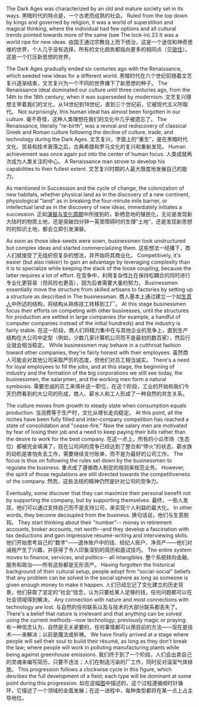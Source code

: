 The Dark Ages was  characterized  by  an  old  and  mature  society  set  in  its ways. 
黑暗时代的特点是，一个古老而成熟的社会。
Ruled  from  the  top  down  by  kings  and  governed  by  religion,  it  was  a world of superstition and magical thinking, where the individual had few options and all cultural trends pointed towards more of the same (see The lock-in).23 It was a world ripe for new ideas. 
由国王通过宗教自上而下统治，这是一个迷信和神奇思维的世界，个人几乎没有选择，所有的文化趋势都指向更多的相同点（见[锁住]()）。这是一个打压新思想的世界。

The  Dark  Ages  gradually  ended  six  centuries  ago  with  the  Renaissance, which seeded new ideas for a different world. 
黑暗时代在六个世纪前随着文艺复兴逐渐结束，文艺复兴为一个不同的世界播下了新思想的种子。
The Renaissance ideal dominated our culture until three centuries ago, from the 14th to the 18th century, when it was superseded by modernism. 
文艺复兴理想主宰着我们的文化，从14世纪到18世纪，直到三个世纪前，它被现代主义所取代。
Not surprisingly, this human ideal has almost been forgotten in our culture. 
毫不奇怪，这种人类理想在我们的文化中几乎被遗忘了。
The Renaissance, literally "re-birth", was a revival and rediscovery of classical Greek and Roman culture following the decline of culture, trade, and technology during the Dark Ages. 
文艺复兴，字面上的“重生”，是在黑暗时代文化、贸易和技术衰落之后，古典希腊和罗马文化的复兴和重新发现。
Human achievement was once again put into the center of human focus. 
人类成就再次成为人类关注的中心。
A Renaissance man strove to develop his capabilities to their fullest extent. 
文艺复兴时期的人最大限度地发展自己的能力。

As mentioned in Succession and the cycle of change, the colonization of new habitats,  whether  physical  land  as  in  the  discovery  of  a  new  continent, physiological "land" as in breaking the four-minute mile barrier, or intellectual land as in the discovery of new ideas, immediately initiates a succession. 
正如[演替与变化周期]()中所提到的，新栖息地的殖民化，无论是发现新大陆时的物质土地，还是突破四分钟一英里障碍时的生理“土地”，还是发现新思想时的知识土地，都会立即引发演替。

As soon as those idea-seeds were sown, businessmen took unstructured but complex ideas and started commercializing them. 
这些想法一经播下，商人们就接受了无组织但复杂的想法，并开始将其商业化。
Competitively, it's easier (but also  riskier)  to  gain  an  advantage  by  leveraging  complexity  than  it  is  to specialize  while  keeping  the  slack  of  the  loose  coupling,  because  the  latter requires a lot of effort. 
在竞争中，利用复杂性比在保持松耦合的同时进行专业化更容易（但风险也更高），因为后者需要大量的努力。
Businessmen essentially move the structure from skilled artisans to factories by setting up a structure as described in The businessman. 
商人基本上通过建立一个如[生意人]()中所述的结构，将结构从熟练技工转移到工厂。
At this stage businessmen focus their efforts on competing with other businesses, until the structures for production are settled in large companies (for example, a handful of computer companies instead of the initial hundreds) and the industry is fairly stable. 
在这一阶段，商人们将精力集中在与其他企业的竞争上，直到生产结构在大公司中定型（例如，少数几家计算机公司而不是最初的数百家），然后行业就会相当稳定。
While businessmen may behave in a cutthroat fashion toward other companies, they're fairly honest with their employees. 
虽然商人可能会对其他公司采取严厉的态度，但他们对员工相当诚实。
There's a need for loyal employees to fill the jobs, and at this stage, the beginning of industry and the formation of the big corporations we still see today, the businessmen, the salarymen, and the working men form a natural symbiosis. 
需要忠诚的员工来填补这一职位，在这个阶段，工业的开始和我们今天仍然看到的大公司的形成，商人、薪水人和工人形成了一种自然的共生关系。

The  culture  moves  from  growth  to  steady  state  when  consumption  equals production. 
当消费等于生产时，文化从增长走向稳定。
At this point, all the niches have been fully filled and inter-company competition has reached a state of consolidation and "cease-fire." Now the salary men are motivated by fear of losing their job and a need to keep paying their bills rather than the desire to work for the best company. 
在这一点上，所有的小众市场（生态位）都被完全填满了，现在公司间的竞争已经达到了整合和“停火”的状态，薪水族的动机是害怕失去工作，需要继续支付账单，而不是为最好的公司工作。
The focus is thus on following  the  rules  set  down  by  the  businessmen  to  regulate  the  business. 
重点成了遵循商人制定的规则来规范业务。
However,  the  spirit  of  those  regulations  are  still  directed  towards  the competitiveness of the company. 
然而，这些法规的精神仍然是针对公司的竞争力。

Eventually, some discover that they can maximize their personal benefit not by supporting the company, but by supporting themselves. 
最终，一些人发现，他们可以通过支持自己而不是支持公司，来实现个人利益的最大化。
In other words, they become decoupled from the business. 
换句话说，他们与生意脱钩。
They start thinking about their "number"--  money in retirement accounts, broker accounts, net worth--and they develop a fascination  with  tax  deductions  and  gain  impressive  résumé-writing  and interviewing skills. 
他们开始思考自己的“数字”——退休账户中的钱、经纪人账户、净资产——他们对减税产生了兴趣，并获得了令人印象深刻的简历和面试技巧。
The entire system moves to finance, services, and politics-- all intangibles. 
整个系统转向金融、服务和政治——所有这些都是无形资产。
Having forgotten the historical background of their cultural setup, people adopt firm "social-social" beliefs that any problem can be solved in the social sphere as long as someone is given enough money to make it happen. 
人们已经忘记了文化建立的历史背景，他们获取了坚定的“社会”信念，认为只要给某人足够的钱，任何问题都可以在社会领域得到解决。
Any connection with nature and most connections with technology are lost. 
与自然的任何联系以及与技术的大部分联系都丢失了。
There's a belief that nature is irrelevant and that anything can be solved using the current methods--now technology; previously magic or praying. 
有一种信念认为，自然是无关紧要的，任何事情都可以用目前的方法——现在是技术——来解决；以前是魔法或祈祷。
We have finally arrived at a stage where people will sell their soul to build their résumé, as long as they don't break the law; where people will work in polluting manufacturing plants while being against greenhouse emissions. 
我们终于到了一个阶段，人们会出卖自己的灵魂来编写简历，只要不违法；人们在制造污染的厂工作，同时反对温室气体排放。
This progression follows a clockwise cycle in this figure, which desribes the full development of a field; each type will be dominant at some point during this progression.
如在这幅[图](../img/5-fig1.png)中描述的，这个过程遵循顺时针循环，它描述了一个领域的全面发展；在这一进程中，每种类型都将在某一点上占主导地位。